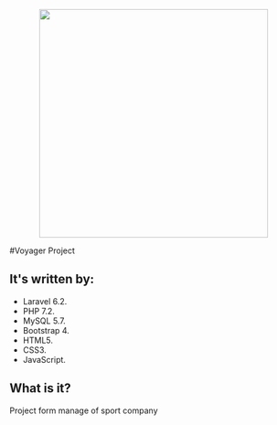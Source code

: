 <p align="center"><img src="https://res.cloudinary.com/dtfbvvkyp/image/upload/v1566331377/laravel-logolockup-cmyk-red.svg" width="400"></p>

#Voyager Project

## It's written by:

- Laravel 6.2.
- PHP 7.2.
- MySQL 5.7.
- Bootstrap 4.
- HTML5.
- CSS3.
- JavaScript.


## What is it?

Project form manage of sport company
